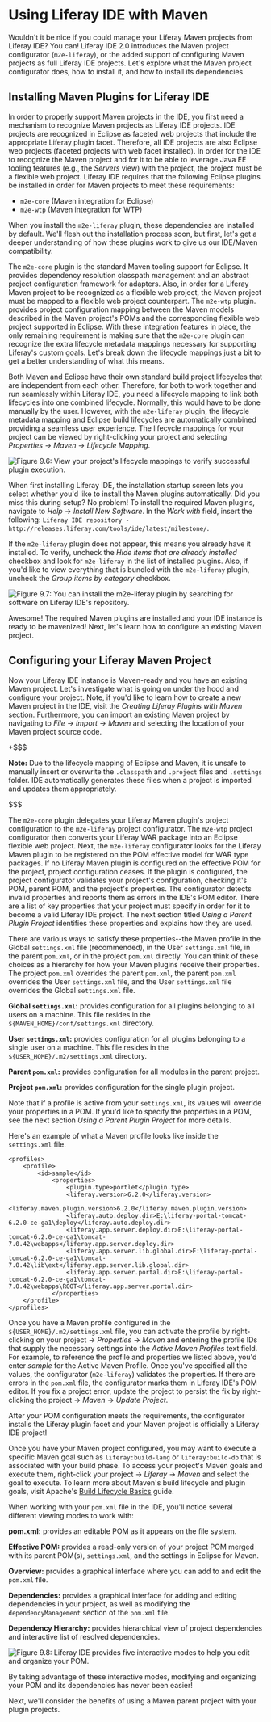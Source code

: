 # Using Liferay IDE with Maven [](id=using-liferay-ide-with-maven)

Wouldn't it be nice if you could manage your Liferay Maven projects from Liferay
IDE? You can! Liferay IDE 2.0 introduces the Maven project configurator
(`m2e-liferay`), or the added support of configuring Maven projects as full
Liferay IDE projects. Let's explore what the Maven project configurator does,
how to install it, and how to install its dependencies. 

## Installing Maven Plugins for Liferay IDE [](id=installing-maven-plugins-for-liferay-ide)

In order to properly support Maven projects in the IDE, you first need a
mechanism to recognize Maven projects as Liferay IDE projects. IDE projects are
recognized in Eclipse as faceted web projects that include the appropriate
Liferay plugin facet. Therefore, all IDE projects are also Eclipse web projects
(faceted projects with web facet installed). In order for the IDE to recognize
the Maven project and for it to be able to leverage Java EE tooling features
(e.g., the *Servers* view) with the project, the project must be a flexible web
project. Liferay IDE requires that the following Eclipse plugins be installed
in order for Maven projects to meet these requirements: 

- `m2e-core` (Maven integration for Eclipse)
- `m2e-wtp` (Maven integration for WTP)

When you install the `m2e-liferay` plugin, these dependencies are installed by
default. We'll flesh out the installation process soon, but first, let's get a
deeper understanding of how these plugins work to give us our IDE/Maven
compatibility. 

The `m2e-core` plugin is the standard Maven tooling support for Eclipse. It
provides dependency resolution classpath management and an abstract project
configuration framework for adapters. Also, in order for a Liferay Maven project
to be recognized as a flexible web project, the Maven project must be mapped to
a flexible web project counterpart. The `m2e-wtp` plugin. provides project
configuration mapping between the Maven models described in the Maven project's
POMs and the corresponding flexible web project supported in Eclipse. With these
integration features in place, the only remaining requirement is making sure
that the `m2e-core` plugin can recognize the extra lifecycle metadata mappings
necessary for supporting Liferay's custom goals. Let's break down the lifecycle
mappings just a bit to get a better understanding of what this means. 

Both Maven and Eclipse have their own standard build project lifecycles that are
independent from each other. Therefore, for both to work together and run
seamlessly within Liferay IDE, you need a lifecycle mapping to link both
lifecycles into one combined lifecycle. Normally, this would have to be done
manually by the user. However, with the `m2e-liferay` plugin, the lifecycle
metadata mapping and Eclipse build lifecycles are automatically combined
providing a seamless user experience. The lifecycle mappings for your project
can be viewed by right-clicking your project and selecting *Properties* &rarr;
*Maven* &rarr; *Lifecycle Mapping*. 

![Figure 9.6: View your project's lifecycle mappings to verify successful plugin execution.](../../images/maven-lifecycle-mapping.png)

When first installing Liferay IDE, the installation startup screen lets you
select whether you'd like to install the Maven plugins automatically. Did you
miss this during setup? No problem! To install the required Maven plugins,
navigate to *Help* &rarr; *Install New Software*. In the *Work with* field,
insert the following: `Liferay IDE repository -
http://releases.liferay.com/tools/ide/latest/milestone/`. 

If the `m2e-liferay` plugin does not appear, this means you already have it
installed. To verify, uncheck the *Hide items that are already installed*
checkbox and look for `m2e-liferay` in the list of installed plugins. Also, if
you'd like to view everything that is bundled with the `m2e-liferay` plugin,
uncheck the *Group items by category* checkbox. 

![Figure 9.7: You can install the `m2e-liferay` plugin by searching for software on Liferay IDE's repository.](../../images/m2e-liferay-installation.png)

Awesome! The required Maven plugins are installed and your IDE instance is ready
to be mavenized! Next, let's learn how to configure an existing Maven project.

## Configuring your Liferay Maven Project [](id=configuring-your-liferay-maven-project)

Now your Liferay IDE instance is Maven-ready and you have an existing Maven
project. Let's investigate what is going on under the hood and configure your
project. Note, if you'd like to learn how to create a new Maven project in the
IDE, visit the *Creating Liferay Plugins with Maven* section. Furthermore, you
can import an existing Maven project by navigating to *File* &rarr; *Import*
&rarr; *Maven* and selecting the location of your Maven project source code. 

+$$$

**Note:** Due to the lifecycle mapping of Eclipse and Maven, it is unsafe to
manually insert or overwrite the `.classpath` and `.project` files and
`.settings` folder. IDE automatically generates these files when a project is
imported and updates them appropriately.

$$$

The `m2e-core` plugin delegates your Liferay Maven plugin's project
configuration to the `m2e-liferay` project configurator. The `m2e-wtp` project
configurator then converts your Liferay WAR package into an Eclipse flexible web
project. Next, the `m2e-liferay` configurator looks for the Liferay Maven plugin
to be registered on the POM effective model for WAR type packages. If no Liferay
Maven plugin is configured on the effective POM for the project, project
configuration ceases. If the plugin is configured, the project configurator
validates your project's configuration, checking it's POM, parent POM, and the
project's properties. The configurator detects invalid properties and reports
them as errors in the IDE's POM editor. There are a list of key properties that
your project must specify in order for it to become a valid Liferay IDE project.
The next section titled *Using a Parent Plugin Project* identifies these
properties and explains how they are used. 

There are various ways to satisfy these properties--the Maven profile in the
Global `settings.xml` file (recommended), in the User `settings.xml` file, in
the parent `pom.xml`, or in the project `pom.xml` directly. You can think of
these choices as a hierarchy for how your Maven plugins receive their
properties. The project `pom.xml` overrides the parent `pom.xml`, the parent
`pom.xml` overrides the User `settings.xml` file, and the User `settings.xml`
file overrides the Global `settings.xml` file. 

**Global `settings.xml`:** provides configuration for all plugins belonging to
all users on a machine. This file resides in the
`${MAVEN_HOME}/conf/settings.xml` directory.

**User `settings.xml`:** provides configuration for all plugins belonging to a
single user on a machine. This file resides in the
`${USER_HOME}/.m2/settings.xml` directory.

**Parent `pom.xml`:** provides configuration for all modules in the parent
project.

**Project `pom.xml`:** provides configuration for the single plugin project.

Note that if a profile is active from your `settings.xml`, its values will
override your properties in a POM. If you'd like to specify the properties in a
POM, see the next section *Using a Parent Plugin Project* for more details. 

Here's an example of what a Maven profile looks like inside the `settings.xml`
file.

    <profiles>
        <profile>
            <id>sample</id>
                <properties>
                    <plugin.type>portlet</plugin.type>
                    <liferay.version>6.2.0</liferay.version>
                    <liferay.maven.plugin.version>6.2.0</liferay.maven.plugin.version>
                    <liferay.auto.deploy.dir>E:\liferay-portal-tomcat-6.2.0-ce-ga1\deploy</liferay.auto.deploy.dir>
                    <liferay.app.server.deploy.dir>E:\liferay-portal-tomcat-6.2.0-ce-ga1\tomcat-7.0.42\webapps</liferay.app.server.deploy.dir>
                    <liferay.app.server.lib.global.dir>E:\liferay-portal-tomcat-6.2.0-ce-ga1\tomcat-7.0.42\lib\ext</liferay.app.server.lib.global.dir>
                    <liferay.app.server.portal.dir>E:\liferay-portal-tomcat-6.2.0-ce-ga1\tomcat-7.0.42\webapps\ROOT</liferay.app.server.portal.dir>
                </properties>
        </profile>
    </profiles>

Once you have a Maven profile configured in the `${USER_HOME}/.m2/settings.xml`
file, you can activate the profile by right-clicking on your project &rarr;
*Properties* &rarr; *Maven* and entering the profile IDs that supply the
necessary settings into the *Active Maven Profiles* text field. For example, to
reference the profile and properties we listed above, you'd enter *sample* for
the Active Maven Profile. Once you've specified all the values, the configurator
(`m2e-liferay`) validates the properties. If there are errors in the `pom.xml`
file, the configurator marks them in Liferay IDE's POM editor. If you fix a
project error, update the project to persist the fix by right-clicking the
project &rarr; *Maven* &rarr; *Update Project*. 

After your POM configuration meets the requirements, the configurator installs
the Liferay plugin facet and your Maven project is officially a Liferay IDE
project! 

Once you have your Maven project configured, you may want to execute a specific
Maven goal such as `liferay:build-lang` or `liferay:build-db` that is associated
with your build phase. To access your project's Maven goals and execute them,
right-click your project &rarr; *Liferay* &rarr; *Maven* and select the goal to
execute. To learn more about Maven's build lifecycle and plugin goals, visit
Apache's [Build Lifecycle
Basics](http://maven.apache.org/guides/introduction/introduction-to-the-lifecycle.html#Build_Lifecycle_Basics)
guide.

When working with your `pom.xml` file in the IDE, you'll notice several
different viewing modes to work with:

**pom.xml:** provides an editable POM as it appears on the file system.

**Effective POM:** provides a read-only version of your project POM merged with
its parent POM(s), `settings.xml`, and the settings in Eclipse for Maven.

**Overview:** provides a graphical interface where you can add to and edit the
`pom.xml` file.

**Dependencies:** provides a graphical interface for adding and editing
dependencies in your project, as well as modifying the `dependencyManagement`
section of the `pom.xml` file.

**Dependency Hierarchy:** provides hierarchical view of project dependencies and
interactive list of resolved dependencies.

![Figure 9.8: Liferay IDE provides five interactive modes to help you edit and organize your POM.](../../images/pom-editor-features.png)

By taking advantage of these interactive modes, modifying and organizing your
POM and its dependencies has never been easier!

Next, we'll consider the benefits of using a Maven parent project with your
plugin projects. 
